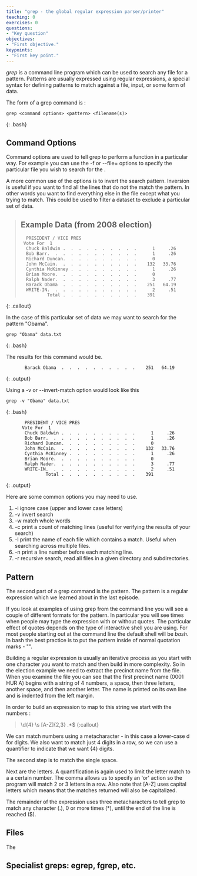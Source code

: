 ```yaml
---
title: "grep - the global regular expression parser/printer"
teaching: 0
exercises: 0
questions:
- "Key question"
objectives:
- "First objective."
keypoints:
- "First key point."
---
```


_grep_ is a command line program which can be used to search any file for a pattern.  Patterns are usually expressed using regular expressions, a special syntax for defining patterns to match against a file, input, or some form of data.

The form of a grep command is :

~~~
grep <command options> <pattern> <filename(s)>
~~~
{: .bash}

## Command Options

Command options are used to tell grep to perform a function in a particular way.  For example you can use the -f or --file= options to specify the particular file you wish to search for the <pattern>.

A more common use of the options is to invert the search pattern. Inversion is useful if you want to find all the lines that do not the match the pattern.  In other words you want to find everything else in the file except what you trying to match.  This could be used to filter a dataset to exclude a particular set of data.

> ## Example Data (from 2008 election)
>       PRESIDENT / VICE PRES
>      Vote For  1
>       Chuck Baldwin .  .  .  .  .  .  .  .  .  .      1     .26
>       Bob Barr.  .  .  .  .  .  .  .  .  .  .  .      1     .26
>       Richard Duncan.  .  .  .  .  .  .  .  .  .      0
>       John McCain.  .  .  .  .  .  .  .  .  .  .    132   33.76
>       Cynthia McKinney .  .  .  .  .  .  .  .  .      1     .26
>       Brian Moore.  .  .  .  .  .  .  .  .  .  .      0
>       Ralph Nader.  .  .  .  .  .  .  .  .  .  .      3     .77
>       Barack Obama  .  .  .  .  .  .  .  .  .  .    251   64.19
>       WRITE-IN.  .  .  .  .  .  .  .  .  .  .  .      2     .51
>               Total .  .  .  .  .  .  .  .  .  .    391
{: .callout}

In the case of this particular set of data we may want to search for the pattern "Obama".

~~~
grep "Obama" data.txt
~~~
{: .bash}

The results for this command would be.

~~~
       Barack Obama  .  .  .  .  .  .  .  .  .  .    251   64.19
~~~
{: .output}

Using a -v or --invert-match option would look like this

~~~
grep -v "Obama" data.txt
~~~
{: .bash}

~~~
       PRESIDENT / VICE PRES
      Vote For  1
       Chuck Baldwin .  .  .  .  .  .  .  .  .  .      1     .26
       Bob Barr.  .  .  .  .  .  .  .  .  .  .  .      1     .26
       Richard Duncan.  .  .  .  .  .  .  .  .  .      0
       John McCain.  .  .  .  .  .  .  .  .  .  .    132   33.76
       Cynthia McKinney .  .  .  .  .  .  .  .  .      1     .26
       Brian Moore.  .  .  .  .  .  .  .  .  .  .      0
       Ralph Nader.  .  .  .  .  .  .  .  .  .  .      3     .77
       WRITE-IN.  .  .  .  .  .  .  .  .  .  .  .      2     .51
               Total .  .  .  .  .  .  .  .  .  .    391
~~~
{: .output}


Here are some common options you may need to use.

1. -i ignore case (upper and lower case letters)
2. -v invert search
3. -w match whole words
4. -c print a count of matching lines (useful for verifying the results of your search)
5. -l print the name of each file which contains a match.  Useful when searching across multiple files.
6. -n print a line number before each matching line.
7. -r recursive search, read all files in a given directory and subdirectories.


## Pattern

The second part of a grep command is the pattern.  The pattern is a regular expression which we learned about in the last episode.

If you look at examples of using grep from the command line you will see a couple of different formats for the pattern.  In particular you will see times when people may type the expression with or without quotes.  The particular effect of quotes depends on the type of interactive shell you are using.  For most people starting out at the command line the default shell will be _bash_.  In bash the best practice is to put the pattern inside of normal quotation marks - "".

Building a regular expression is usually an iterative process as you start with one character you want to match and then build in more complexity.  So in the election example we need to extract the precinct name from the file.  When you examine the file you can see that the first precinct name (0001 HUR A) begins with a string of 4 numbers, a space, then three letters, another space, and then another letter.  The name is printed on its own line and is indented from the left margin.

In order to build an expression to map to this string we start with the numbers :

> \d{4}
> \s
> [A-Z]{2,3}
> .\*$
{:callout}

We can match numbers using a metacharacter - in this case a lower-case d for digits.  We also want to match just 4 digits in a row, so we can use a quantifier to indicate that we want {4} digits.

The second step is to match the single space.

Next are the letters.  A quantification is again used to limit the letter match to a a certain number.  The comma allows us to specify an 'or' action so the program will match 2 or 3 letters in a row.  Also note that [A-Z] uses capital letters which means that the matches returned will also be capitalized.

The remainder of the expression uses three metacharacters to tell grep to match any character (.), 0 or more times (\*), until the end of the line is reached ($).


## Files

The


## Specialist greps: egrep, fgrep, etc.
